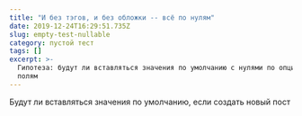 ```yaml
---
title: "И без тэгов, и без обложки -- всё по нулям"
date: 2019-12-24T16:29:51.735Z
slug: empty-test-nullable
category: пустой тест
tags: []
excerpt: >-
  Гипотеза: будут ли вставляться значения по умолчанию с нулями по опциональным
  полям
---
```


Будут ли вставляться значения по умолчанию, если создать новый пост
